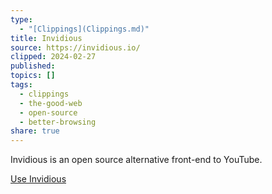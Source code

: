 ```yaml
---
type:
  - "[Clippings](Clippings.md)"
title: Invidious
source: https://invidious.io/
clipped: 2024-02-27
published: 
topics: []
tags:
  - clippings
  - the-good-web
  - open-source
  - better-browsing
share: true
---
```


Invidious is an open source alternative front-end to YouTube.

[Use Invidious](https://instances.invidious.io/)